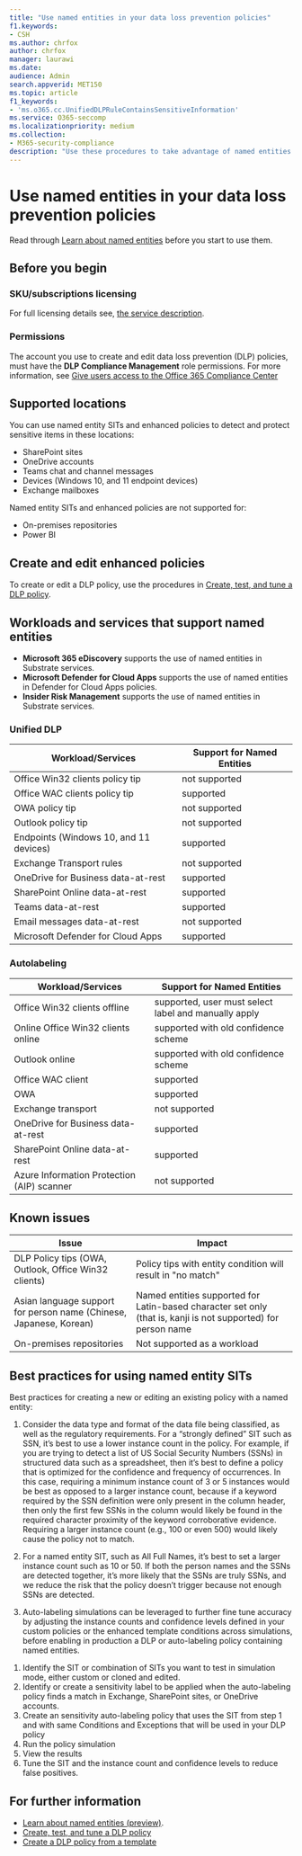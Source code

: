 ```yaml
---
title: "Use named entities in your data loss prevention policies"
f1.keywords:
- CSH
ms.author: chrfox
author: chrfox
manager: laurawi
ms.date:
audience: Admin
search.appverid: MET150
ms.topic: article
f1_keywords:
- 'ms.o365.cc.UnifiedDLPRuleContainsSensitiveInformation'
ms.service: O365-seccomp
ms.localizationpriority: medium
ms.collection: 
- M365-security-compliance
description: "Use these procedures to take advantage of named entities in your data loss prevention policies"
---
```


# Use named entities in your data loss prevention policies

Read through [Learn about named entities](named-entities-learn.md) before you start to use them.

## Before you begin

### SKU/subscriptions licensing

For full licensing details see, [the service description](/office365/servicedescriptions/microsoft-365-service-descriptions/microsoft-365-tenantlevel-services-licensing-guidance/microsoft-365-security-compliance-licensing-guidance#information-protection-data-classification-analytics-overview-content--activity-explorer).

### Permissions

The account you use to create and edit data loss prevention (DLP) policies, must have the **DLP Compliance Management** role permissions. For more information, see [Give users access to the Office 365 Compliance Center](../security/office-365-security/grant-access-to-the-security-and-compliance-center.md)


## Supported locations

You can use named entity SITs and enhanced policies to detect and protect sensitive items in these locations:

- SharePoint sites
- OneDrive accounts
- Teams chat and channel messages
- Devices (Windows 10, and 11 endpoint devices)
- Exchange mailboxes

Named entity SITs and enhanced policies are not supported for:


- On-premises repositories
- Power BI

## Create and edit enhanced policies

To create or edit a DLP policy, use the procedures in [Create, test, and tune a DLP policy](create-test-tune-dlp-policy.md).

## Workloads and services that support named entities


- **Microsoft 365 eDiscovery** supports the use of named entities in Substrate services.
- **Microsoft Defender for Cloud Apps** supports the use of named entities in Defender for Cloud Apps policies.
- **Insider Risk Management** supports the use of named entities in Substrate services.
<!--- **Communication Compliance** doesn't support the use of named entities in Exchange transport rules and data-at-rest.
- **Microsoft Information Governance** (MIG) doesn't support the use of named entities in Exchange transport rules and data-at-rest.-->
 
### Unified DLP

|Workload/Services  |Support for Named Entities  |
|---------|---------|
|Office Win32 clients policy tip    |not supported  |
|Office WAC clients policy tip    |supported         |
|OWA policy tip     |not supported         |
|Outlook policy tip     |not supported |
|Endpoints (Windows 10, and 11 devices)     |supported  |
|Exchange Transport rules     |not supported |
|OneDrive for Business data-at-rest     |supported         |
|SharePoint Online data-at-rest     |supported         |
|Teams data-at-rest     |supported         |
|Email messages data-at-rest     |not supported         |
|Microsoft Defender for Cloud Apps     |supported         |

### Autolabeling

|Workload/Services |Support for Named Entities  |
|---------|---------|
|Office Win32 clients offline   |supported, user must select label and manually apply |
|Online Office Win32 clients online|supported with old confidence scheme |
|Outlook online   |supported with old confidence scheme  |
|Office WAC client     |supported |
|OWA     |supported |
|Exchange transport     |not supported |
|OneDrive for Business data-at-rest     |supported |
|SharePoint Online data-at-rest|supported|
|Azure Information Protection (AIP) scanner|not supported|

## Known issues

|Issue  |Impact  |
|---------|---------|
|DLP Policy tips (OWA, Outlook, Office Win32 clients)     |   Policy tips with entity condition will result in "no match"      |
| Asian language support for person name (Chinese, Japanese, Korean)    | Named entities supported for Latin-based character set only (that is, kanji is not supported) for person name        |
|On-premises repositories    | Not supported as a workload|

<!--|Devices workload (Endpoint)     | Not supported as a workload – authoring policy with named entities will not be allowed        |-->

## Best practices for using named entity SITs

Best practices for creating a new or editing an existing policy  with a named entity:

 

1. Consider the data type and format of the data file being classified, as well as the regulatory requirements. For a “strongly defined” SIT such as SSN, it’s best to use a lower instance count in the policy. For example, if you are trying to detect a list of US Social Security Numbers (SSNs) in structured data such as a spreadsheet, then it’s best to define a policy that is optimized for the confidence and frequency of occurrences. In this case, requiring a minimum instance count of 3 or 5 instances would be best as opposed to a larger instance count, because if a keyword required by the SSN definition were only present in the column header, then only the first few SSNs in the column would likely be found in the required character proximity of the keyword corroborative evidence. Requiring a larger instance count (e.g., 100 or even 500) would likely cause the policy not to match.
 

2.    For a named entity SIT, such as All Full Names, it’s best to set a larger instance count such as 10 or 50. If both the person names and the SSNs are detected together, it’s more likely that the SSNs are truly SSNs, and we reduce the risk that the policy doesn’t trigger because not enough SSNs are detected.

 

3.    Auto-labeling simulations can be leveraged to further fine tune accuracy by adjusting the instance counts and confidence levels defined in your custom policies or the enhanced template conditions across simulations, before enabling in production a DLP or auto-labeling policy containing named entities.

1)	Identify the SIT or combination of SITs you want to test in simulation mode, either custom or cloned and edited.
2)	Identify or create a sensitivity label to be applied when the auto-labeling policy finds a match in Exchange, SharePoint sites, or OneDrive accounts.
3)	Create an sensitivity auto-labeling policy that uses the SIT from step 1 and with same Conditions and Exceptions that will be used in your DLP policy
4)	Run the policy simulation
5)	View the results
6)	Tune the SIT and the instance count and confidence levels to reduce false positives.


## For further information
<!-- - [Sensitive information type entity definitions](sensitive-information-type-entity-definitions.md)-->
- [Learn about named entities (preview)](named-entities-learn.md).
- [Create, test, and tune a DLP policy](create-test-tune-dlp-policy.md)
- [Create a DLP policy from a template](create-a-dlp-policy-from-a-template.md)
